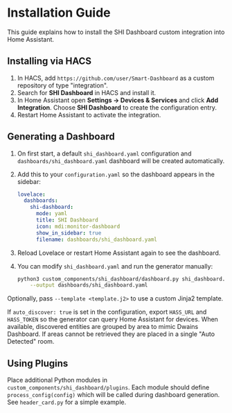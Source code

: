 # Installation Guide

This guide explains how to install the SHI Dashboard custom integration into Home Assistant.

## Installing via HACS
1. In HACS, add `https://github.com/user/Smart-Dashboard` as a custom repository of type "integration".
2. Search for **SHI Dashboard** in HACS and install it.
3. In Home Assistant open **Settings → Devices & Services** and click **Add Integration**.
   Choose **SHI Dashboard** to create the configuration entry.
4. Restart Home Assistant to activate the integration.

## Generating a Dashboard
1. On first start, a default `shi_dashboard.yaml` configuration and
   `dashboards/shi_dashboard.yaml` dashboard will be created automatically.
2. Add this to your `configuration.yaml` so the dashboard appears in the sidebar:

   ```yaml
   lovelace:
     dashboards:
       shi-dashboard:
         mode: yaml
         title: SHI Dashboard
         icon: mdi:monitor-dashboard
         show_in_sidebar: true
         filename: dashboards/shi_dashboard.yaml
   ```
3. Reload Lovelace or restart Home Assistant again to see the dashboard.
3. You can modify `shi_dashboard.yaml` and run the generator manually:
   ```bash
   python3 custom_components/shi_dashboard/dashboard.py shi_dashboard.yaml \
       --output dashboards/shi_dashboard.yaml
   ```
  Optionally, pass `--template <template.j2>` to use a custom Jinja2 template.

  If `auto_discover: true` is set in the configuration, export `HASS_URL` and `HASS_TOKEN` so the generator can query Home Assistant for devices. When available, discovered entities are grouped by area to mimic Dwains Dashboard. If areas cannot be retrieved they are placed in a single "Auto Detected" room.

## Using Plugins

Place additional Python modules in `custom_components/shi_dashboard/plugins`.
Each module should define `process_config(config)` which will be called during
dashboard generation. See `header_card.py` for a simple example.


